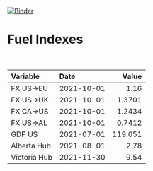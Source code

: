 [![Binder](https://mybinder.org/badge_logo.svg)](https://mybinder.org/v2/gh/AyrtonB/Global-Gas-Prices/master)

# Fuel Indexes

<br>

| Variable     | Date       |    Value |
|:-------------|:-----------|---------:|
| FX US->EU    | 2021-10-01 |   1.16   |
| FX US->UK    | 2021-10-01 |   1.3701 |
| FX CA->US    | 2021-10-01 |   1.2434 |
| FX US->AL    | 2021-10-01 |   0.7412 |
| GDP US       | 2021-07-01 | 119.051  |
| Alberta Hub  | 2021-08-01 |   2.78   |
| Victoria Hub | 2021-11-30 |   9.54   |